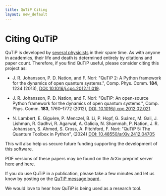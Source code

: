```yaml
---
title: QuTiP Citing
layout: new_default
---
```


# Citing QuTiP

QuTiP is developed by [several physicists](devs.html) in their spare time.
As with anyone in academics,
their life and death is determined entirely by citations and paper count.
Therefore, if you find QuTiP useful, please consider citing this project as:

 * J. R. Johansson, P. D. Nation, and F. Nori: "QuTiP 2: A Python framework for the dynamics of open quantum systems.", Comp. Phys. Comm. **184**, 1234 (2013), [DOI: 10.1016/j.cpc.2012.11.019](https://dx.doi.org/10.1016/j.cpc.2012.11.019).

 * J. R. Johansson, P. D. Nation, and F. Nori: "QuTiP: An open-source Python framework for the dynamics of open quantum systems.", Comp. Phys. Comm. **183**, 1760–1772 (2012), [DOI: 10.1016/j.cpc.2012.02.021](https://dx.doi.org/10.1016/j.cpc.2012.02.021).

 * N. Lambert, E. Giguère, P. Menczel, B. Li, P. Hopf, G. Suárez, M. Gali, J. Lishman, R. Gadhvi, R. Agarwal, A. Galicia, N. Shammah, P. Nation, J. R. Johansson, S. Ahmed, S. Cross, A. Pitchford, F. Nori: "QuTiP 5: The Quantum Toolbox in Python", (2024) [DOI: 10.48550/arXiv.2412.04705](https://arxiv.org/abs/2412.04705)

This will also help us secure future funding supporting the development of this software.

PDF versions of these papers may be found on the ArXiv preprint server
[here](https://arxiv.org/abs/1110.0573) and [here](https://arxiv.org/abs/1211.6518).

If you do use QuTiP in a publication, please take a few minutes and let us know
by posting on the [QuTiP message board](https://groups.google.com/group/qutip).

We would love to hear how QuTiP is being used as a research tool.
